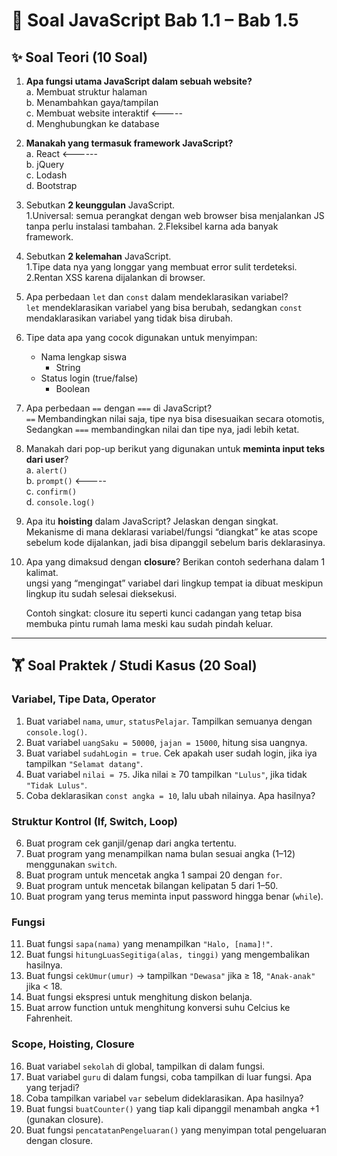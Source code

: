 # 📘 Soal JavaScript Bab 1.1 – Bab 1.5

## ✨ Soal Teori (10 Soal)

1. **Apa fungsi utama JavaScript dalam sebuah website?**  
   a. Membuat struktur halaman  
   b. Menambahkan gaya/tampilan  
   c. Membuat website interaktif  <-----  <br>
   d. Menghubungkan ke database  

2. **Manakah yang termasuk framework JavaScript?**  
   a. React  <------  <br>
   b. jQuery  
   c. Lodash  
   d. Bootstrap  

3. Sebutkan **2 keunggulan** JavaScript.  
    1.Universal: semua perangkat dengan web browser bisa menjalankan JS tanpa perlu instalasi tambahan.
    2.Fleksibel karna ada banyak framework.
4. Sebutkan **2 kelemahan** JavaScript.  
    1.Tipe data nya yang longgar yang membuat error sulit terdeteksi.
    2.Rentan XSS karena dijalankan di browser.
5. Apa perbedaan `let` dan `const` dalam mendeklarasikan variabel?  
    `let` mendeklarasikan variabel yang bisa berubah, sedangkan `const` mendaklarasikan variabel yang tidak bisa dirubah.

6. Tipe data apa yang cocok digunakan untuk menyimpan:  
   - Nama lengkap siswa  
        - String
   - Status login (true/false)  
        - Boolean

7. Apa perbedaan `==` dengan `===` di JavaScript?  
    `==` Membandingkan nilai saja, tipe nya bisa disesuaikan secara otomotis, Sedangkan `===` membandingkan nilai dan tipe nya, jadi lebih ketat.
8. Manakah dari pop-up berikut yang digunakan untuk **meminta input teks dari user**?  
   a. `alert()`  
   b. `prompt()`  <-----  <br>
   c. `confirm()`  
   d. `console.log()`  

9. Apa itu **hoisting** dalam JavaScript? Jelaskan dengan singkat.  
    Mekanisme di mana deklarasi variabel/fungsi “diangkat” ke atas scope sebelum kode dijalankan, jadi bisa dipanggil sebelum baris deklarasinya.
10. Apa yang dimaksud dengan **closure**? Berikan contoh sederhana dalam 1 kalimat.  
    ungsi yang “mengingat” variabel dari lingkup tempat ia dibuat meskipun lingkup itu sudah selesai dieksekusi.
    
    Contoh singkat: closure itu seperti kunci cadangan yang tetap bisa membuka pintu rumah lama meski kau sudah pindah keluar.

---

## 🏋️ Soal Praktek / Studi Kasus (20 Soal)

### Variabel, Tipe Data, Operator
1. Buat variabel `nama`, `umur`, `statusPelajar`. Tampilkan semuanya dengan `console.log()`.  
2. Buat variabel `uangSaku = 50000`, `jajan = 15000`, hitung sisa uangnya.  
3. Buat variabel `sudahLogin = true`. Cek apakah user sudah login, jika iya tampilkan `"Selamat datang"`.  
4. Buat variabel `nilai = 75`. Jika nilai ≥ 70 tampilkan `"Lulus"`, jika tidak `"Tidak Lulus"`.  
5. Coba deklarasikan `const angka = 10`, lalu ubah nilainya. Apa hasilnya?  

### Struktur Kontrol (If, Switch, Loop)
6. Buat program cek ganjil/genap dari angka tertentu.  
7. Buat program yang menampilkan nama bulan sesuai angka (1–12) menggunakan `switch`.  
8. Buat program untuk mencetak angka 1 sampai 20 dengan `for`.  
9. Buat program untuk mencetak bilangan kelipatan 5 dari 1–50.  
10. Buat program yang terus meminta input password hingga benar (`while`).  

### Fungsi
11. Buat fungsi `sapa(nama)` yang menampilkan `"Halo, [nama]!"`.  
12. Buat fungsi `hitungLuasSegitiga(alas, tinggi)` yang mengembalikan hasilnya.  
13. Buat fungsi `cekUmur(umur)` → tampilkan `"Dewasa"` jika ≥ 18, `"Anak-anak"` jika < 18.  
14. Buat fungsi ekspresi untuk menghitung diskon belanja.  
15. Buat arrow function untuk menghitung konversi suhu Celcius ke Fahrenheit.  

### Scope, Hoisting, Closure
16. Buat variabel `sekolah` di global, tampilkan di dalam fungsi.  
17. Buat variabel `guru` di dalam fungsi, coba tampilkan di luar fungsi. Apa yang terjadi?  
18. Coba tampilkan variabel `var` sebelum dideklarasikan. Apa hasilnya?  
19. Buat fungsi `buatCounter()` yang tiap kali dipanggil menambah angka +1 (gunakan closure).  
20. Buat fungsi `pencatatanPengeluaran()` yang menyimpan total pengeluaran dengan closure.  